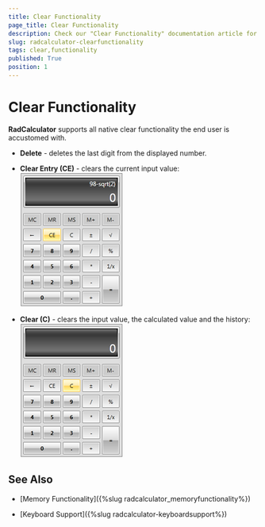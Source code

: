 ```yaml
---
title: Clear Functionality
page_title: Clear Functionality
description: Check our "Clear Functionality" documentation article for the RadCalculator WPF control.
slug: radcalculator-clearfunctionality
tags: clear,functionality
published: True
position: 1
---
```


# Clear Functionality

__RadCalculator__ supports all native clear functionality the end user is accustomed with.
		  

* __Delete__ - deletes the last digit from the displayed number.
				  

* __Clear Entry (CE)__ - clears the current input value:
![Rad Calculator-Clears Entry](images/RadCalculator-ClearsEntry.png)

* __Clear (C)__ - clears the input value, the calculated value and the history:
![Rad Calculator-Clears](images/RadCalculator-Clears.png)

## See Also

 * [Memory Functionality]({%slug radcalculator_memoryfunctionality%})

 * [Keyboard Support]({%slug radcalculator-keyboardsupport%})
